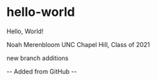 # hello-world
Hello, World!

Noah Merenbloom
UNC Chapel Hill, Class of 2021

new branch additions

-- Added from GitHub --
